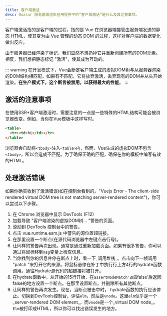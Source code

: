 ```yaml
---
title: 客户端激活
desc: Quasar 服务器端渲染应用程序中的”客户端激话“是什么及其注意事项。
---
```

客户端激活指的是客户端的过程，指的是 Vue 在浏览器端接管由服务端发送的静态 HTML，使其变为由 Vue 管理的动态 DOM 的过程，这样对客户端的数据变化做出反应。

由于服务器已经渲染了标记，我们显然不想扔掉它并重新创建所有的DOM元素。相反，我们想把静态标记 "激活"，使其成为互动的。

::: warning
在开发模式下，Vue会断定客户端生成的虚拟DOM树与从服务器渲染的DOM结构相匹配。如果有不匹配，它将放弃激活，丢弃现有的DOM并从头开始渲染。**在生产模式下，这个断言被禁用，以获得最大的性能**。
:::

## 激活的注意事项
在使用SSR+客户端激活时，需要注意的一点是一些特殊的HTML结构可能会被浏览器改变。例如，当你在Vue模板中这样写时。

```html
<table>
  <tr><td>hi</td></tr>
</table>
```

浏览器会自动将`<tbody>`注入`<table>`内，然而，Vue生成的虚拟DOM不包含`<tbody>`，所以会造成不匹配。为了确保正确的匹配，确保在你的模板中编写有效的HTML。

## 处理激活错误

如果你确实收到了激活错误(如在控制台看到的。"Vuejs Error - The client-side rendered virtual DOM tree is not matching server-rendered content")，你可以尝试以下步骤。
1. 在 Chrome 浏览器中显示 DevTools (F12)
2. 加载导致 "客户端渲染的虚拟DOM树... "警告的页面。
3. 滚动到 DevTools 控制台中的警告。
4. 点击 vue.runtime.esm.js 中警告的源位置超链接。
5. 在那里设置一个断点(在源代码浏览器中左键点击行号)。
6. 让同样的警告再次出现。通常是通过重新加载页面。如果有很多警告，你可以通过将鼠标移到`msg`变量上检查信息。
7. 当你找到你的信息并停在断点上时，看一下_调用堆栈_。点击向下一帧调用 "patch "来打开它的来源。将鼠标悬停在补丁中执行行上方4行的hydrate函数调用。通往Hydrate源代码的超链接将被打开。
8. 在hydrate函数中，从开始的15行开始，在`assertNodeMatch'返回`false'后返回false的地方设置一个断点。在那里设置断点，并删除所有其他断点。
9. 让同样的警告再次发生。现在，当断点被击中时， hydrate函数的执行应该停止。切换到DevTools控制台，评估`elm`，然后是`vnode`。这里`elm`似乎是一个_server-rendered DOM element_，而`vnode`是一个_virtual DOM node_。`Elm`被打印成HTML，所以你可以找出错误发生的地方。
